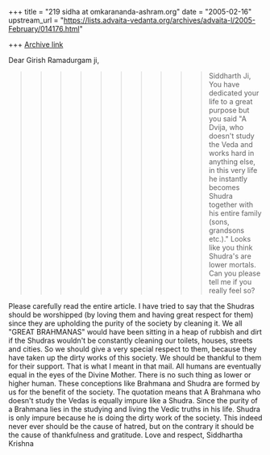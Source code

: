 +++
title = "219 sidha at omkarananda-ashram.org"
date = "2005-02-16"
upstream_url = "https://lists.advaita-vedanta.org/archives/advaita-l/2005-February/014176.html"

+++
[Archive link](https://lists.advaita-vedanta.org/archives/advaita-l/2005-February/014176.html)

Dear Girish Ramadurgam ji,

>>>>>>>>>>Siddharth Ji,
You have dedicated your life to a great purpose but you said
"A Dvija, who doesn't study the Veda and works hard in anything else,
in this very life he instantly becomes Shudra together with his entire
family (sons, grandsons etc.)."
Looks like you think Shudra's are lower mortals. Can you please tell me if
you really feel so?

Please carefully read the entire article. I have tried to say that the
Shudras should be worshipped (by loving them and having great respect for
them) since they are upholding the purity of the society by cleaning it.
We all "GREAT BRAHMANAS" would have been sitting in a heap of rubbish and
dirt if the Shudras wouldn't be constantly cleaning our toilets, houses,
streets and cities. So we should give a very special respect to them,
because they have taken up the dirty works of this society. We should be
thankful to them for their support. That is what I meant in that mail.
All humans are eventually equal in the eyes of the Divine Mother. There is
no such thing as lower or higher human. These conceptions like Brahmana
and Shudra are formed by us for the benefit of the society. The quotation
means that A Brahmana who doesn't study the Vedas is equally impure like a
Shudra. Since the purity of a Brahmana lies in the studying and living the
Vedic truths in his life. Shudra is only impure because he is doing the
dirty work of the society. This indeed never ever should be the cause of
hatred, but on the contrary it should be the cause of thankfulness and
gratitude.
Love and respect,
Siddhartha Krishna


